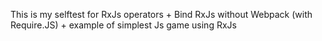 This is my selftest for RxJs operators + Bind RxJs without Webpack (with Require.JS) + example of simplest Js game using RxJs
